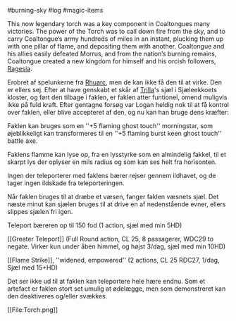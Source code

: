 #burning-sky #log #magic-items

This now legendary torch was a key component in Coaltongues many victories. The power of the Torch was to call down fire from the sky, and to carry Coaltongue’s army hundreds of miles in an instant, plucking
them up with one pillar of flame, and depositing them with another. Coaltongue and his allies easily defeated Morrus, and from the nation’s burning remains, Coaltongue created a new kingdom for himself and his orcish followers, [Ragesia](Ragesia.md).
Erobret af spelunkerne fra [Rhuarc](Rhuarc.md), men de kan ikke få den til at virke. Den er ellers sej. Efter at have genskabt et skår af [Trilla](Trilla.md)'s sjæl i Sjæleekkoets kloster, og ført den tilbage i faklen, er faklen atter funtionel, omend muligvis ikke på fuld kraft. Efter gentagne forsøg var Logan heldig nok til at få kontrol over faklen, eller blive accepteret af den, og nu kan han bruge dens kræfter:
Faklen kan bruges som en ''+5 flaming ghost touch'' morningstar, som øjeblikkeligt kan transformeres til en ''+5 flaming burst keen ghost touch'' battle axe.
Faklens flamme kan lyse op, fra en lysstyrke som en almindelig fakkel, til et skarpt lys der oplyser en mils radius og som kan ses helt fra horisonten.
Ingen der teleporterer med faklens bærer rejser gennem ildhavet, og de tager ingen ildskade fra teleporteringen.
Når faklen bruges til at dræbe et væsen, fanger faklen væsnets sjæl. Det næste minut kan sjælen bruges til at drive en af nedenstående evner, ellers slippes sjælen fri igen.
Teleport bæreren op til 150 fod (1 action, sjæl med min 5HD)
[[Greater Teleport]] (Full Round action, CL 25, 8 passagerer, WDC29 to negate. Virker kun under åben himmel, og højst 3/dag, sjæl med min 10HD)
[[Flame Strike]], ''widened, empowered'' (2 actions, CL 25 RDC27, 1/dag, Sjæl med 15+HD)
Det ser ikke ud til at faklen kan teleportere hele hære endnu. Som et artefact er faklen stort set umulig at ødelægge, men som demonstreret kan den deaktiveres og/eller svækkes.
[[File:Torch.png]]
